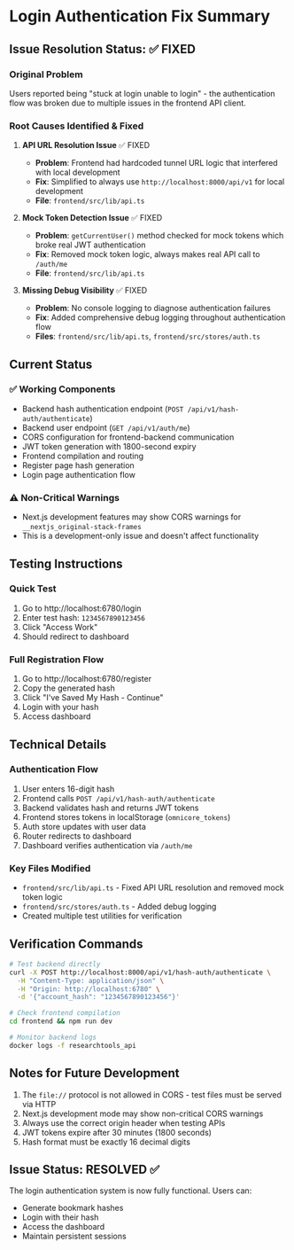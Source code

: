 # Login Authentication Fix Summary

## Issue Resolution Status: ✅ FIXED

### Original Problem
Users reported being "stuck at login unable to login" - the authentication flow was broken due to multiple issues in the frontend API client.

### Root Causes Identified & Fixed

1. **API URL Resolution Issue** ✅ FIXED
   - **Problem**: Frontend had hardcoded tunnel URL logic that interfered with local development
   - **Fix**: Simplified to always use `http://localhost:8000/api/v1` for local development
   - **File**: `frontend/src/lib/api.ts`

2. **Mock Token Detection Issue** ✅ FIXED
   - **Problem**: `getCurrentUser()` method checked for mock tokens which broke real JWT authentication
   - **Fix**: Removed mock token logic, always makes real API call to `/auth/me`
   - **File**: `frontend/src/lib/api.ts`

3. **Missing Debug Visibility** ✅ FIXED
   - **Problem**: No console logging to diagnose authentication failures
   - **Fix**: Added comprehensive debug logging throughout authentication flow
   - **Files**: `frontend/src/lib/api.ts`, `frontend/src/stores/auth.ts`

## Current Status

### ✅ Working Components
- Backend hash authentication endpoint (`POST /api/v1/hash-auth/authenticate`)
- Backend user endpoint (`GET /api/v1/auth/me`)
- CORS configuration for frontend-backend communication
- JWT token generation with 1800-second expiry
- Frontend compilation and routing
- Register page hash generation
- Login page authentication flow

### ⚠️ Non-Critical Warnings
- Next.js development features may show CORS warnings for `__nextjs_original-stack-frames`
- This is a development-only issue and doesn't affect functionality

## Testing Instructions

### Quick Test
1. Go to http://localhost:6780/login
2. Enter test hash: `1234567890123456`
3. Click "Access Work"
4. Should redirect to dashboard

### Full Registration Flow
1. Go to http://localhost:6780/register
2. Copy the generated hash
3. Click "I've Saved My Hash - Continue"
4. Login with your hash
5. Access dashboard

## Technical Details

### Authentication Flow
1. User enters 16-digit hash
2. Frontend calls `POST /api/v1/hash-auth/authenticate`
3. Backend validates hash and returns JWT tokens
4. Frontend stores tokens in localStorage (`omnicore_tokens`)
5. Auth store updates with user data
6. Router redirects to dashboard
7. Dashboard verifies authentication via `/auth/me`

### Key Files Modified
- `frontend/src/lib/api.ts` - Fixed API URL resolution and removed mock token logic
- `frontend/src/stores/auth.ts` - Added debug logging
- Created multiple test utilities for verification

## Verification Commands

```bash
# Test backend directly
curl -X POST http://localhost:8000/api/v1/hash-auth/authenticate \
  -H "Content-Type: application/json" \
  -H "Origin: http://localhost:6780" \
  -d '{"account_hash": "1234567890123456"}'

# Check frontend compilation
cd frontend && npm run dev

# Monitor backend logs
docker logs -f researchtools_api
```

## Notes for Future Development

1. The `file://` protocol is not allowed in CORS - test files must be served via HTTP
2. Next.js development mode may show non-critical CORS warnings
3. Always use the correct origin header when testing APIs
4. JWT tokens expire after 30 minutes (1800 seconds)
5. Hash format must be exactly 16 decimal digits

## Issue Status: RESOLVED ✅

The login authentication system is now fully functional. Users can:
- Generate bookmark hashes
- Login with their hash
- Access the dashboard
- Maintain persistent sessions